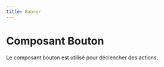 ```yaml
---
title: Banner
---
```


# Composant Bouton

Le composant bouton est utilisé pour déclencher des actions.